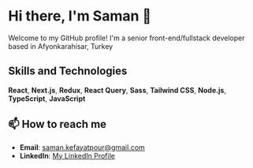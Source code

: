 # Hi there, I'm Saman 👋
Welcome to my GitHub profile! I'm a senior front-end/fullstack developer based in Afyonkarahisar, Turkey

## Skills and Technologies

  **React**, **Next.js**, **Redux**, **React Query**, **Sass**, **Tailwind CSS**, **Node.js**, **TypeScript**, **JavaScript**

## 📫 How to reach me

- **Email**: saman.kefayatpour@gmail.com
- **LinkedIn**: [My LinkedIn Profile](https://www.linkedin.com/in/samankefayatpour/)
